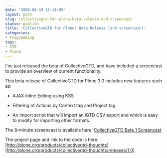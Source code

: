 ```yaml
---
date: '2008-04-19 15:14:05'
layout: post
slug: collectivegtd-for-plone-beta-release-and-screencast
status: publish
title: 'CollectiveGTD for Plone: Beta Release (and screencast)'
categories:
- Programming
tags:
- GTD
- Plone
---
```


I've just released the beta of CollectiveGTD, and have included a screencast to provide an overview of current functionality.

This beta release of CollectiveGTD for Plone 3.0 includes new features such as:



	
  * AJAX Inline Editing using KSS

	
  * Filtering of Actions by Context tag and Project tag

	
  * An Import script that will import an iGTD CSV export and which is easy to modify for importing other formats.


The 8-minute screencast is available here: [CollectiveGTD Beta 1 Screencast](/images/post/2008/04/collectivegtd_demo1.mov)

The project page and link to the code is here: [http://plone.org/products/collectivegtd-thoughts](http://plone.org/products/collectivegtd-thoughts/releases/1.0)
